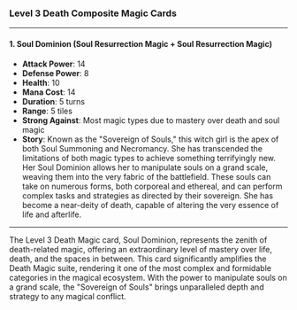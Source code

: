 ### Level 3 Death Composite Magic Cards

---

#### 1. Soul Dominion (Soul Resurrection Magic + Soul Resurrection Magic)

- **Attack Power**: 14
- **Defense Power**: 8
- **Health**: 10
- **Mana Cost**: 14
- **Duration**: 5 turns
- **Range**: 5 tiles
- **Strong Against**: Most magic types due to mastery over death and soul magic
- **Story**: Known as the "Sovereign of Souls," this witch girl is the apex of both Soul Summoning and Necromancy. She has transcended the limitations of both magic types to achieve something terrifyingly new. Her Soul Dominion allows her to manipulate souls on a grand scale, weaving them into the very fabric of the battlefield. These souls can take on numerous forms, both corporeal and ethereal, and can perform complex tasks and strategies as directed by their sovereign. She has become a near-deity of death, capable of altering the very essence of life and afterlife.

---

The Level 3 Death Magic card, Soul Dominion, represents the zenith of death-related magic, offering an extraordinary level of mastery over life, death, and the spaces in between. This card significantly amplifies the Death Magic suite, rendering it one of the most complex and formidable categories in the magical ecosystem. With the power to manipulate souls on a grand scale, the "Sovereign of Souls" brings unparalleled depth and strategy to any magical conflict.